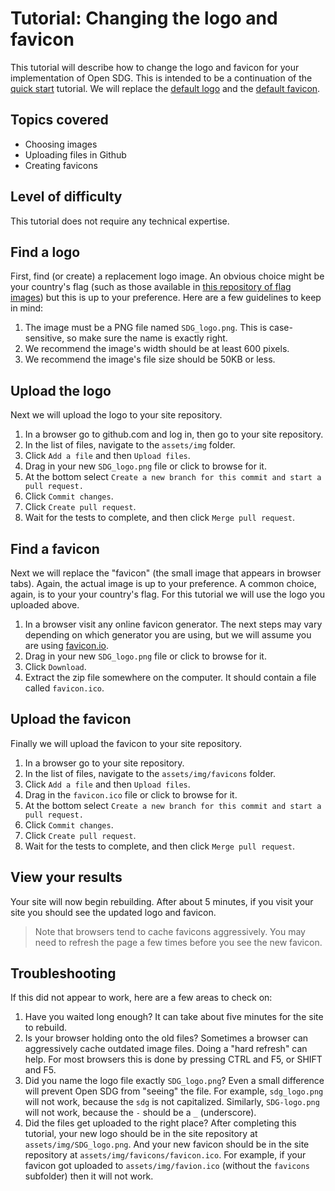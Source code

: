 <h1>Tutorial: Changing the logo and favicon</h1>

This tutorial will describe how to change the logo and favicon for your implementation of Open SDG. This is intended to be a continuation of the [quick start](../quick-start.md) tutorial. We will replace the [default logo](https://github.com/open-sdg/open-sdg/blob/master/assets/img/SDG_logo.png) and the [default favicon](https://github.com/open-sdg/open-sdg/tree/master/assets/img/favicons/favicon.ico).

## Topics covered

* Choosing images
* Uploading files in Github
* Creating favicons

## Level of difficulty

This tutorial does not require any technical expertise.

## Find a logo

First, find (or create) a replacement logo image. An obvious choice might be your country's flag (such as those available in [this repository of flag images](https://github.com/hjnilsson/country-flags)) but this is up to your preference. Here are a few guidelines to keep in mind:

1. The image must be a PNG file named `SDG_logo.png`. This is case-sensitive, so make sure the name is exactly right.
1. We recommend the image's width should be at least 600 pixels.
1. We recommend the image's file size should be 50KB or less.

## Upload the logo

Next we will upload the logo to your site repository.

1. In a browser go to github.com and log in, then go to your site repository.
1. In the list of files, navigate to the `assets/img` folder.
1. Click `Add a file` and then `Upload files`.
1. Drag in your new `SDG_logo.png` file or click to browse for it.
1. At the bottom select `Create a new branch for this commit and start a pull request.`
1. Click `Commit changes`.
1. Click `Create pull request`.
1. Wait for the tests to complete, and then click `Merge pull request`.

## Find a favicon

Next we will replace the "favicon" (the small image that appears in browser tabs). Again, the actual image is up to your preference. A common choice, again, is to your your country's flag. For this tutorial we will use the logo you uploaded above.

1. In a browser visit any online favicon generator. The next steps may vary depending on which generator you are using, but we will assume you are using [favicon.io](https://favicon.io/favicon-converter/).
1. Drag in your new `SDG_logo.png` file or click to browse for it.
1. Click `Download`.
1. Extract the zip file somewhere on the computer. It should contain a file called `favicon.ico`.

## Upload the favicon

Finally we will upload the favicon to your site repository.

1. In a browser go to your site repository.
1. In the list of files, navigate to the `assets/img/favicons` folder.
1. Click `Add a file` and then `Upload files`.
1. Drag in the `favicon.ico` file or click to browse for it.
1. At the bottom select `Create a new branch for this commit and start a pull request.`
1. Click `Commit changes`.
1. Click `Create pull request`.
1. Wait for the tests to complete, and then click `Merge pull request`.

## View your results

Your site will now begin rebuilding. After about 5 minutes, if you visit your site you should see the updated logo and favicon.

> Note that browsers tend to cache favicons aggressively. You may need to refresh the page a few times before you see the new favicon.

## Troubleshooting

If this did not appear to work, here are a few areas to check on:

1. Have you waited long enough? It can take about five minutes for the site to rebuild.
1. Is your browser holding onto the old files? Sometimes a browser can aggressively cache outdated image files. Doing a "hard refresh" can help. For most browsers this is done by pressing CTRL and F5, or SHIFT and F5.
1. Did you name the logo file exactly `SDG_logo.png`? Even a small difference will prevent Open SDG from "seeing" the file. For example, `sdg_logo.png` will not work, because the `sdg` is not capitalized. Similarly, `SDG-logo.png` will not work, because the `-` should be a `_` (underscore).
1. Did the files get uploaded to the right place? After completing this tutorial, your new logo should be in the site repository at `assets/img/SDG_logo.png`. And your new favicon should be in the site repository at `assets/img/favicons/favicon.ico`. For example, if your favicon got uploaded to `assets/img/favion.ico` (without the `favicons` subfolder) then it will not work.
